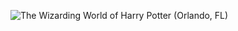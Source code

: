 ![The Wizarding World of Harry Potter (Orlando, FL)](http://laurenpepperman.com/2014/florida/photos/universal40.jpg)
